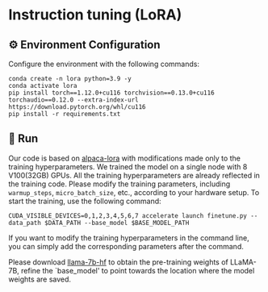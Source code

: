 
# Instruction tuning (LoRA)
## ⚙️ Environment Configuration
Configure the environment with the following commands:
```shell
conda create -n lora python=3.9 -y
conda activate lora
pip install torch==1.12.0+cu116 torchvision==0.13.0+cu116 torchaudio==0.12.0 --extra-index-url https://download.pytorch.org/whl/cu116
pip install -r requirements.txt
```
## 🚀 Run
Our code is based on [alpaca-lora](https://github.com/tloen/alpaca-lora) with modifications made only to the training hyperparameters. We trained the model on a single node with 8 V100(32GB) GPUs. All the training hyperparameters are already reflected in the training code. Please modify the training parameters, including `warmup_steps`, `micro_batch_size`, etc., according to your hardware setup. To start the training, use the following command:
```shell
CUDA_VISIBLE_DEVICES=0,1,2,3,4,5,6,7 accelerate launch finetune.py --data_path $DATA_PATH --base_model $BASE_MODEL_PATH
```
If you want to modify the training hyperparameters in the command line, you can simply add the corresponding parameters after the command.

Please download [llama-7b-hf](https://huggingface.co/decapoda-research/llama-7b-hf/tree/main) to obtain the pre-training weights of LLaMA-7B, refine the `base_model' to point towards the location where the model weights are saved.

